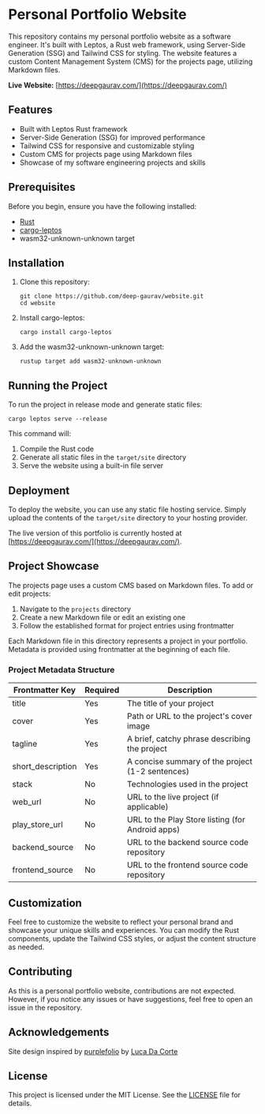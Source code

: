 # Personal Portfolio Website

This repository contains my personal portfolio website as a software engineer. It's built with Leptos, a Rust web framework, using Server-Side Generation (SSG) and Tailwind CSS for styling. The website features a custom Content Management System (CMS) for the projects page, utilizing Markdown files.

**Live Website:** [https://deepgaurav.com/](https://deepgaurav.com/)

## Features

- Built with Leptos Rust framework
- Server-Side Generation (SSG) for improved performance
- Tailwind CSS for responsive and customizable styling
- Custom CMS for projects page using Markdown files
- Showcase of my software engineering projects and skills

## Prerequisites

Before you begin, ensure you have the following installed:

- [Rust](https://www.rust-lang.org/tools/install)
- [cargo-leptos](https://github.com/leptos-rs/cargo-leptos)
- wasm32-unknown-unknown target

## Installation

1. Clone this repository:
   ```
   git clone https://github.com/deep-gaurav/website.git
   cd website
   ```

2. Install cargo-leptos:
   ```
   cargo install cargo-leptos
   ```

3. Add the wasm32-unknown-unknown target:
   ```
   rustup target add wasm32-unknown-unknown
   ```

## Running the Project

To run the project in release mode and generate static files:

```
cargo leptos serve --release
```

This command will:
1. Compile the Rust code
2. Generate all static files in the `target/site` directory
3. Serve the website using a built-in file server


## Deployment

To deploy the website, you can use any static file hosting service. Simply upload the contents of the `target/site` directory to your hosting provider.

The live version of this portfolio is currently hosted at [https://deepgaurav.com/](https://deepgaurav.com/).

## Project Showcase

The projects page uses a custom CMS based on Markdown files. To add or edit projects:

1. Navigate to the `projects` directory
2. Create a new Markdown file or edit an existing one
3. Follow the established format for project entries using frontmatter

Each Markdown file in this directory represents a project in your portfolio. Metadata is provided using frontmatter at the beginning of each file.

### Project Metadata Structure

| Frontmatter Key | Required | Description |
|-----------------|----------|-------------|
| title | Yes | The title of your project |
| cover | Yes | Path or URL to the project's cover image |
| tagline | Yes | A brief, catchy phrase describing the project |
| short_description | Yes | A concise summary of the project (1-2 sentences) |
| stack | No | Technologies used in the project |
| web_url | No | URL to the live project (if applicable) |
| play_store_url | No | URL to the Play Store listing (for Android apps) |
| backend_source | No | URL to the backend source code repository |
| frontend_source | No | URL to the frontend source code repository |


## Customization

Feel free to customize the website to reflect your personal brand and showcase your unique skills and experiences. You can modify the Rust components, update the Tailwind CSS styles, or adjust the content structure as needed.

## Contributing

As this is a personal portfolio website, contributions are not expected. However, if you notice any issues or have suggestions, feel free to open an issue in the repository.

## Acknowledgements

Site design inspired by [purplefolio](https://dribbble.com/shots/23212629-Purplefolio-Framer-Portfolio-Website-For-Web-Developers) by [Luca Da Corte](https://dribbble.com/LucaDaCorte)

## License

This project is licensed under the MIT License. See the [LICENSE](LICENSE) file for details.

